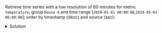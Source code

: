 Retrieve time series with a low resolution of 60 minutes for metric `temperature`, 
group `House A` and time range [`2019-01-01 00:00:00`,`2019-01-01 06:00:00`]; 
order by timestamp (desc) and source (asc):

<details>
  <summary>Solution</summary>

```sql
SELECT * 
FROM time_series.series_by_metric_low
WHERE group = 'House A'
  AND year = 2019
  AND metric = 'temperature'
  AND timestamp >= '2019-01-01 00:00:00'
  AND timestamp <= '2019-01-01 06:00:00';
```{{execute}}

</details>